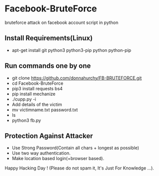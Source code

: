 # Facebook-BruteForce
bruteforce attack on facebook account script in python

## Install Requirements(Linux)
* apt-get install git python3 python3-pip python python-pip

## Run commands one by one
* git clone https://github.com/donnahurchy/FB-BRUTEFORCE.git
* cd Facebook-BruteForce
* pip3 install requests bs4
* pip install mechanize
* ./cupp.py -i
* Add details of the victim
* mv victimname.txt password.txt
* ls
* python3 fb.py 






## Protection Against Attacker
* Use Strong Password(Contain all chars + longest as possible)
* Use two way authentication.
* Make location based login(+browser based).





Happy Hacking Day ! (Please do not spam it, It's Just For Knowledge ...).
~~~
